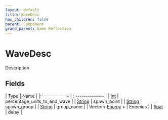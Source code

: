 ```yaml
---
layout: default
title: WaveDesc
has_children: false
parent: Component
grand_parent: Game Reflection
---
```

# WaveDesc
Description 

## Fields
| Type | Name |
|:------------ - | : -------------- |
| [int](game-reflection/enums/int.md) | percentage_units_to_end_wave |
| [String](game-reflection/components/string.md) | spawn_point |
| [String](game-reflection/components/string.md) | spawn_group |
| [String](game-reflection/components/string.md) | group_name |
| Vector< [Enemy](game-reflection/classes/enemy.md) > | Enemies |
| [float](game-reflection/components/float.md) | delay |
